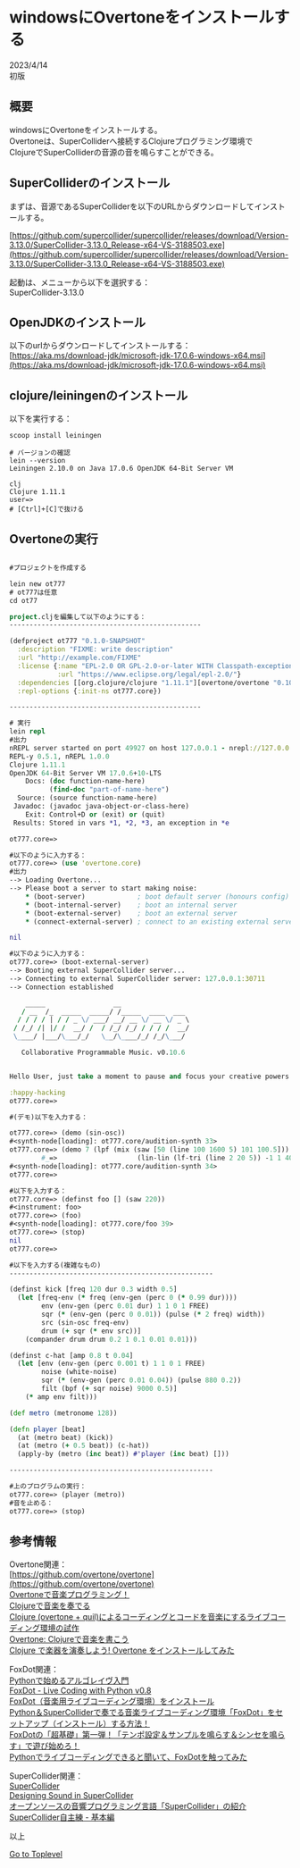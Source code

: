     
# windowsにOvertoneをインストールする  

2023/4/14        
初版    
  
## 概要  
windowsにOvertoneをインストールする。   
Overtoneは、SuperColliderへ接続するClojureプログラミング環境で  
ClojureでSuperColliderの音源の音を鳴らすことができる。  


## SuperColliderのインストール
まずは、音源であるSuperColliderを以下のURLからダウンロードしてインストールする。  

[https://github.com/supercollider/supercollider/releases/download/Version-3.13.0/SuperCollider-3.13.0_Release-x64-VS-3188503.exe](https://github.com/supercollider/supercollider/releases/download/Version-3.13.0/SuperCollider-3.13.0_Release-x64-VS-3188503.exe)  

起動は、メニューから以下を選択する：  
SuperCollider-3.13.0  

## OpenJDKのインストール
以下のurlからダウンロードしてインストールする：
[https://aka.ms/download-jdk/microsoft-jdk-17.0.6-windows-x64.msi](https://aka.ms/download-jdk/microsoft-jdk-17.0.6-windows-x64.msi)  

## clojure/leiningenのインストール
以下を実行する：
```
scoop install leiningen

# バージョンの確認
lein --version
Leiningen 2.10.0 on Java 17.0.6 OpenJDK 64-Bit Server VM

clj
Clojure 1.11.1
user=>
# [Ctrl]+[C]で抜ける

```
## Overtoneの実行

```clojure

#プロジェクトを作成する

lein new ot777
# ot777は任意
cd ot77

project.cljを編集して以下のようにする：
------------------------------------------------

(defproject ot777 "0.1.0-SNAPSHOT"
  :description "FIXME: write description"
  :url "http://example.com/FIXME"
  :license {:name "EPL-2.0 OR GPL-2.0-or-later WITH Classpath-exception-2.0"
            :url "https://www.eclipse.org/legal/epl-2.0/"}
  :dependencies [[org.clojure/clojure "1.11.1"][overtone/overtone "0.10.6"]]
  :repl-options {:init-ns ot777.core})

------------------------------------------------

# 実行
lein repl
#出力
nREPL server started on port 49927 on host 127.0.0.1 - nrepl://127.0.0.1:49927
REPL-y 0.5.1, nREPL 1.0.0
Clojure 1.11.1
OpenJDK 64-Bit Server VM 17.0.6+10-LTS
    Docs: (doc function-name-here)
          (find-doc "part-of-name-here")
  Source: (source function-name-here)
 Javadoc: (javadoc java-object-or-class-here)
    Exit: Control+D or (exit) or (quit)
 Results: Stored in vars *1, *2, *3, an exception in *e

ot777.core=>

#以下のように入力する：
ot777.core=> (use 'overtone.core)
#出力
--> Loading Overtone...
--> Please boot a server to start making noise:
    * (boot-server)             ; boot default server (honours config)
    * (boot-internal-server)    ; boot an internal server
    * (boot-external-server)    ; boot an external server
    * (connect-external-server) ; connect to an existing external server

nil

#以下のように入力する：
ot777.core=> (boot-external-server)
--> Booting external SuperCollider server...
--> Connecting to external SuperCollider server: 127.0.0.1:30711
--> Connection established

    _____                 __
   / __  /_  _____  _____/ /_____  ____  ___
  / / / / | / / _ \/ ___/ __/ __ \/ __ \/ _ \
 / /_/ /| |/ /  __/ /  / /_/ /_/ / / / /  __/
 \____/ |___/\___/_/   \__/\____/_/ /_/\___/

   Collaborative Programmable Music. v0.10.6


Hello User, just take a moment to pause and focus your creative powers...

:happy-hacking
ot777.core=>

#(デモ)以下を入力する：

ot777.core=> (demo (sin-osc))
#<synth-node[loading]: ot777.core/audition-synth 33>
ot777.core=> (demo 7 (lpf (mix (saw [50 (line 100 1600 5) 101 100.5]))
        #_=>                    (lin-lin (lf-tri (line 2 20 5)) -1 1 400 4000)))
#<synth-node[loading]: ot777.core/audition-synth 34>
ot777.core=>

#以下を入力する：
ot777.core=> (definst foo [] (saw 220))
#<instrument: foo>
ot777.core=> (foo)
#<synth-node[loading]: ot777.core/foo 39>
ot777.core=> (stop)
nil
ot777.core=>

#以下を入力する(複雑なもの)
---------------------------------------------------

(definst kick [freq 120 dur 0.3 width 0.5]
  (let [freq-env (* freq (env-gen (perc 0 (* 0.99 dur))))
        env (env-gen (perc 0.01 dur) 1 1 0 1 FREE)
        sqr (* (env-gen (perc 0 0.01)) (pulse (* 2 freq) width))
        src (sin-osc freq-env)
        drum (+ sqr (* env src))]
    (compander drum drum 0.2 1 0.1 0.01 0.01)))

(definst c-hat [amp 0.8 t 0.04]
  (let [env (env-gen (perc 0.001 t) 1 1 0 1 FREE)
        noise (white-noise)
        sqr (* (env-gen (perc 0.01 0.04)) (pulse 880 0.2))
        filt (bpf (+ sqr noise) 9000 0.5)]
    (* amp env filt)))

(def metro (metronome 128))

(defn player [beat]
  (at (metro beat) (kick))
  (at (metro (+ 0.5 beat)) (c-hat))
  (apply-by (metro (inc beat)) #'player (inc beat) []))

---------------------------------------------------

#上のプログラムの実行：
ot777.core=> (player (metro))
#音を止める：
ot777.core=> (stop)

```

## 参考情報 
Overtone関連：  
[https://github.com/overtone/overtone](https://github.com/overtone/overtone)  
[Overtoneで音楽プログラミング！](https://qiita.com/awakia/items/4e94b2ce9826abd9e0a1)  
[Clojureで音楽を奏でる](https://dev.classmethod.jp/articles/overton/)  
[Clojure (overtone + quil)によるコーディングとコードを音楽にするライブコーディング環境の試作](https://soma.hatenablog.jp/entry/2016/01/11/180655)  
[Overtone: Clojureで音楽を書こう](https://deltam.blogspot.com/2011/12/overtone-clojure.html)  
[Clojure で楽器を演奏しよう! Overtone をインストールしてみた](https://futurismo.biz/archives/3127/)  

FoxDot関連：  
[Pythonで始めるアルゴレイヴ入門](https://www.techscore.com/blog/2019/12/22/algorave-python/)  
[FoxDot - Live Coding with Python v0.8](https://github.com/Qirky/FoxDot)  
[FoxDot（音楽用ライブコーディング環境）をインストール](https://qiita.com/Hulc_0418/items/ba3e94633e465f7201d0)  
[Python＆SuperColliderで奏でる音楽ライブコーディング環境「FoxDot」をセットアップ（インストール）する方法！](https://blog.creative-plus.net/archives/8633)  
[FoxDotの「超基礎」第一弾！「テンポ設定＆サンプルを鳴らす＆シンセを鳴らす」で遊び始めろ！](https://blog.creative-plus.net/archives/8663)  
[Pythonでライブコーディングできると聞いて、FoxDotを触ってみた](https://blog.mtb-production.info/entry/2019/09/17/151840)  

SuperCollider関連：   
[SuperCollider](https://supercollider.github.io/)  
[Designing Sound in SuperCollider](https://en.wikibooks.org/wiki/Designing_Sound_in_SuperCollider)  
[オープンソースの音響プログラミング言語「SuperCollider」の紹介](https://tracpath.com/works/devops/supercollider/)  
[SuperCollider自主練 - 基本編](https://yoppa.org/works/ofbook_study/ofbook_study01.html)  

以上  

[Go to Toplevel](https://xshigee.github.io/web0/)  

